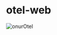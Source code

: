 # otel-web
![onurOtel](https://user-images.githubusercontent.com/32279964/100224327-bf08f080-2f2d-11eb-87b4-02172a37617b.png)
